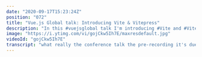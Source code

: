 ```yaml
---
date: "2020-09-17T15:23:24Z"
position: "072"
title: "Vue.js Global talk: Introducing Vite & Vitepress"
description: "In this #vuejsglobal talk I'm introducing #Vite and #Vitepress. It's a basic introduction but I feel like this get's people in a place where they can actually try using these tools.\n\nFollow me here:\nBuy me a coffee: https://www.buymeacoff.ee/timbenniks\nWebsite: https://timbenniks.dev/\nTwitter: https://twitter.com/timbenniks\nGithub: https://github.com/timbenniks"
image: "https://i.ytimg.com/vi/gojCkw5Ih7E/maxresdefault.jpg"
videoId: "gojCkw5Ih7E"
transcript: "what really the conference talk the pre-recording it's due today holy moly luckily i have a new camera i can do everything right now on this new thing my fancy new setup anyways so um i'm going on holiday tomorrow so this thing has to be done today i'm talking to you about fit.js and fit press i'm giving you a global introduction to this bleeding edge new tools for the fuji as global conference i am not going too deep because i know this stuff is bound to change and you know what avenue who built these things is so much smarter than me i'm probably bound to say something wrong so i'm going to show you the basics and how they work and then you can just give a try yourself to see how well these new tools work don't use them in production yet but it's nonetheless cool to know that they exist and how they work alright let's do it [Music] all right now that i changed camera setup let's let's rock right so as i said in the intro this is a general introduction to feet and feet press but before we dive in because this is actually a conference talk let's talk a little bit about me your presenter so my name is tim benicks i am from amsterdam but i currently live in paris and that's why i'm saying feet the wrong way because the in my language the f and the v are very close together but in french the fee is way harder almost like a w so i have to say vit it's really hard for me so please forgive me when i say it wrong dear french people anyways i am the director of front end at vault-tec based in paris and i'm a media developer expert at cloudanary um so i'm not going to talk about what those jobs are exactly if you want to know more just google them um let's start with vt i hope i say it correctly anyways so um feed origin was here so it was a tweet by avenue in april of this year as i was going to bed i had an idea about a no bundler dev setup using native browser es imports but with the support for few sfcs with hot reload now it's almost 6 00 am and i have a puck working the hot reload is so fast it's near instant so when someone like avenue does a tweet like this the whole front end community kind of goes like this [Music] because front end is progressing cool stuff is happening we're all ready to see what this genius guy has to offer us right so let's talk about what feed actually is so feet is a web dev build tool which serves native es modules during development but it bundles them with roll up for production so fit offers a no bundler setup that allows development with few single page components or a few single file components and this is where it gets a little bit special because we can all build something that just injects all your dependencies as a module script file right then it just works but you also want to sometimes transform because you want to use your few single file component or your jsx type thing you kind of want it to be smart like that you want it to compile things right so the es import syntax is used and served directly to the browser via native script modules but the dev server intercepts and transforms the files if needed and this is where this thing becomes so cool because it kind of does it on demand and it's really fast because of that so because this stuff happens on demand it doesn't have to pre-compile everything and then start your server like webpack would do right if you have a bunch of files and you do npm start or yarn def or whatever with webpack you see it compile everything create the dependency graph and run it with feet this is not the case it just puts everything as a module and then on demand compiles so therefore also hot module replacement is really fast because it only replaces a thing you just touch it doesn't have to recompile everything right so it's true on demand compilation and i went over this really fast now not with much detail so evan sorry if i interpret it's wrong a little bit but this is kind of for the general public i'm assuming this is enough right so the cool thing is that it works with view react but also preact and it has typescript support because of course it bundles view 3 which also has typescript so good stuff the idea is that it kind of covers whatever feature set view cli gives you so when you want to import css file or sas files or you want to do web workers all the kind of all the stuff that view cli has they're supposed to kind of follow that with feet as well which is really cool because we are used to that amazing tool set right so feet kind of almost has the same it's just more opinionated however browser support right so it needs es module support it also uses dynamic imports on production um this is kind of doable in almost all browsers so that's why this is kind of bleeding at right and it will probably never get backwards compatible to all the browsers so it transpiles the files to es2019 by default but it can also go down as low as es2015 i think during the build so of course there is the troll ie 11. it just doesn't have the module support the es syntax and the dynamic loading of files it might be doable but you know what if you think about it this are the people that use ie11 right so you have the one percent of actual users and then you have the 99 of people are basically developers trying to make ie11 work so you know what let's just forget about it in this context this is not a tool for the masses just yet it's quite bleeding edge so how about we do a demo i talked really fast over everything and the purpose of that was to just show you so you can actually tomorrow when you are after this video you can actually start typing it and actually work with it okay let's go it is demo time so as you can see i'm actually in windows powershell normally when i'm on a windows computer i use wsl ubuntu which is like a linux distro on windows then i feel right at home because i'm actually a mac user but it decided to crap out on me today so we're in powershell let's be powerful shall we ok that also means i don't have yarn installed and i didn't want to do all that stuff and mess with settings because i don't really use this site anyways i do have npm so let's initialize a feed app here we go npm init feed app for view js global let's see what it does okay so let's go into it was pretty fast by the way i don't know why that was cool okay npm install let's see what that does it's probably not going to be that long because i cannot imagine that much right we probably have a few three and some other helper things okay so let's open it in code first i'm so happy this all works man it could have been terrible okay let's zoom in a little bit okay um we have code now it only dependency is actually q3 and some view compiler and some other stuff um let's actually run it npm run def whoa that was pretty fast well of course there's not that much code but think how fast that was okay copy open the browser whoa it works well that was pretty easy right of course this this is basically an empty view like view cli setup but if you think about installing view cli and what it means to start up and compiling everything when you see that happen in webpack that actually doesn't happen here this is actually super fast um so let's have a look in the code to see if we can see that counter change or whatever like let's check the hot module reload so of course we have a component hello world and we have a counter how about we set the counter to a start of five and save we go back to the browser oh there it is on five let's start it on one oh you see how fast this is this it's like it's it's near instant awesome saved oh there it is it's i can almost not show you how fast it is let's go like this save you see wow that's just crazy save beam it's basically like well let's go back to the beginning and there it is so it's basically instant and now this is just the normal view app it's view three of course but you can do whatever you want and your whole development environment works let's do a quick build to see what comes out oh and we can also before we do that let's have a look at that index file because okay let's go big again there we go so basically that index file or the main js that it's that's bundled towards is actually a script type module right so that works really well it's very modern okay let's do a build npm run build okay so now it's just the compilation of my one component oh and it also took the logo file and it took the style so this is kind of like how view cli does it right it's kind of a bit of like it kind of uses this webpack thing but it's way faster it's it's the same approach but it it well let's see this is cool so now we have a dist folder and inside the disk folder we have an index file and now it changed the names for obvious cache d busting stuff and there's my style sheet that it extracted from the few files there's the logo and then the index it did whatever it needed to do to make few work with q3 and everything but that was a super quick demo if i can do this you can do this just start using it and see if you can make some plugins and some other stuff because there's actually a whole bunch of stuff that goes way deeper that we didn't talk about like making plugins and i think this thing is going to be the future for a few cli basically anyways on to feed press all right it's time for vit press actually as avenue said feet press is the little brother of view press so this talk is not about what view press is um i'm assuming most people watching this know what viewpress is however if you don't know it's like a super nice and super fast way to build static websites with few and it's not like a gritsum that it's built for like fully fledged projects it's well it works for project but it's really good for let's say documentation using markdown stuff like that when i heard the third that that's it when i heard the term that it's a little brother to few press it made me immediately think of this except one eighth your size breathtaking i shall call him mini-me [Music] man this scene is so epic anyways um so feed press is basically view press without the webpack and it's blazing fast it managed to do this because of course it's based on veet and view 3 and it's also very opinionated and that's the one thing we should keep in mind it's kind of you do it this way and then it works and therefore it's super fast but it's not all as encompassing as few press is maybe yet we shall see right so view press itself is pretty slow to spin up because it has to compile all these pages that it has with webpack and also when you want to change one page the hot module replacement is pretty slow due to webpack let's talk about the differences between view press and feed press so of course feed press uses view three and it has feet under the hood rather than webpack the pages themselves are a bunch lighter because it has few three tree shaking and also it uses roll up roll up for code splitting that's all nice and well but on the other hand it's way less configurable i think by design actually and also it's more opinionated you kind of have to use it the way it was meant to like what it was written where view press can basically get you anywhere you want so those kind of differences they don't really matter and i don't think for now feed press will overtake view press but they probably will just borrow features from each other moving forward so that was a really short overview how about we do a little demo let's set up a feed press website okay are we ready for a feed press demo i am okay let's do something okay let's make a directory called feet [Music] okay minus the press here we go i hope it doesn't take too long for the lovely video you already had to see me typing really poorly well it seems to be okay let's let's go we can wait for this yeah yeah ah wasn't that okay we need a markdown file so let's just open this in code and let's just make a new index.md this is huges global okay we have a markdown file now so npx wow my typing is special today whoa that oh it's already open okay whoa that was easy well let's see if that speed is the same this time right so let's do this is oh boy save let's go back to the browser oh there it is already so you can see that this is well i'm not going to go much further than this because this is basically few press the way you would want to work on that however you cannot do everything the same but the basics are there and because it uses feet it's so fast of course it also uses v3 and the way it was built it's basically now just a few three applications so you can do whatever you want you can do your own theming you can probably do some plug-in stuff like that but that's enough for now so um we're almost done with the talk thank you for watching this talk um i have had the pleasure to speak on a bunch of 50s amsterdam conferences and i've attended them all and they're just amazing so thanks guys for organizing and also for inviting me back yet again and for the people who enjoyed what i had to say you can follow me on twitter at timberx and you can also find me on youtube also at timberx where i make videos such as this one but i also do interviews or i try out new stuff or i do talk about general tech stuff in the front-end community so i would really appreciate it if you liked what you saw that you maybe drop a like or maybe subscribe and overall thank you very much you've been a lovely audience sadly we could not do this in person but on a video like this i still kind of feel connected because we do get some likes on the videos and some new subscribers so we're making a community here anyways thank you and i see you next time"
---
```


